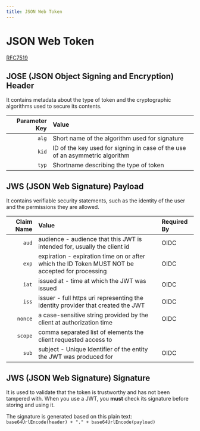 ```yaml
---
title: JSON Web Token
---
```


# JSON Web Token

[RFC7519](https://tools.ietf.org/html/rfc7519)

## JOSE (JSON Object Signing and Encryption) Header

It contains metadata about the type of token and the cryptographic algorithms used to secure its contents.

Parameter Key | Value
---: | :---
`alg` | Short name of the algorithm used for signature
`kid` | ID of the key used for signing in case of the use of an asymmetric algorithm
`typ` | Shortname describing the type of token

## JWS (JSON Web Signature) Payload

It contains verifiable security statements, such as the identity of the user and the permissions they are allowed.

Claim Name | Value | Required By
---: | :--- | :---
`aud` | audience - audience that this JWT is intended for, usually the client id | OIDC
`exp` | expiration - expiration time on or after which the ID Token MUST NOT be accepted for processing | OIDC
`iat` | issued at - time at which the JWT was issued  | OIDC
`iss` | issuer - full https uri representing the identity provider that created the JWT | OIDC
`nonce` | a case-sensitive string provided by the client at authorization time | OIDC
`scope` | comma separated list of elements the client requested access to |
`sub` | subject - Unique Identifier of the entity the JWT was produced for | OIDC

## JWS (JSON Web Signature) Signature

It is used to validate that the token is trustworthy and has not been tampered with. When you use a JWT, you **must** check its signature before storing and using it.

The signature is generated based on this plain text: `base64UrlEncode(header) + "." + base64UrlEncode(payload)`
